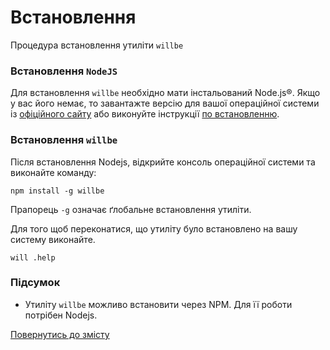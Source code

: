 # Встановлення

Процедура встановлення утиліти <code>willbe</code>

### Встановлення `NodeJS`

Для встановлення `willbe` необхідно мати інстальований Node.js®. Якщо у вас його немає, то завантажте версію для вашої операційної системи із [офіційного сайту](<https://nodejs.org/en/>) або виконуйте інструкції [по встановленню](https://nodejs.org/en/download/package-manager/).

### Встановлення `willbe`

Після встановлення Nodejs, відкрийте консоль операційної системи та виконайте команду:

```
npm install -g willbe
```

Прапорець `-g` означає ґлобальне встановлення утиліти.  

Для того щоб переконатися, що утиліту було встановлено на вашу систему виконайте.

```
will .help
```

### Підсумок

- Утиліту `willbe` можливо встановити через NPM. Для її роботи потрібен Nodejs.

[Повернутись до змісту](../README.md#tutorials)
